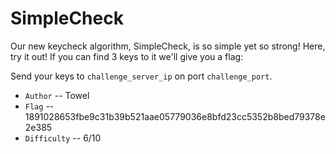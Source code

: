# SimpleCheck
Our new keycheck algorithm, SimpleCheck, is so simple yet so strong! Here, try it out!
If you can find 3 keys to it we'll give you a flag:

Send your keys to `challenge_server_ip` on port `challenge_port`.

* `Author` -- Towel
* `Flag` -- 1891028653fbe9c31b39b521aae05779036e8bfd23cc5352b8bed79378e2e385
* `Difficulty` -- 6/10

